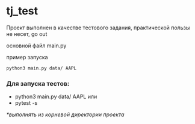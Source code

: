 # tj_test
Проект выполнен в качестве тестового задания, практической пользы не несет, go out

основной файл main.py

пример запуска 
```sh
python3 main.py data/ AAPL
```


### Для запуска тестов:
 - python3 main.py data/ AAPL
или
 - pytest -s

*\*выполнять из корневой директории проекта*
